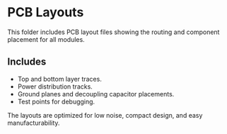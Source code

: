 # PCB Layouts

This folder includes PCB layout files showing the routing and component placement for all modules.

## Includes
- Top and bottom layer traces.
- Power distribution tracks.
- Ground planes and decoupling capacitor placements.
- Test points for debugging.

The layouts are optimized for low noise, compact design, and easy manufacturability.
